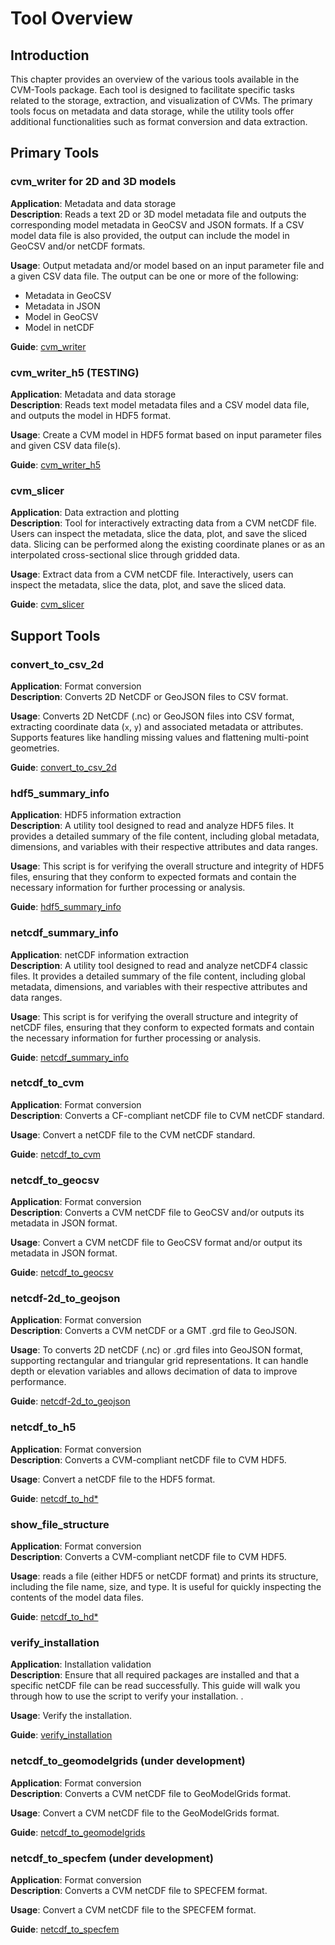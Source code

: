 # Tool Overview

## Introduction

This chapter provides an overview of the various tools available in the CVM-Tools package. Each tool is designed to facilitate specific tasks related to the storage, extraction, and visualization of CVMs. The primary tools focus on metadata and data storage, while the utility tools offer additional functionalities such as format conversion and data extraction.

## Primary Tools

### cvm_writer for 2D and 3D models

**Application**: Metadata and data storage  
**Description**: Reads a text 2D or 3D model metadata file and outputs the corresponding model metadata in GeoCSV and JSON formats. If a CSV model data file is also provided, the output can include the model in GeoCSV and/or netCDF formats.

**Usage**: Output metadata and/or model based on an input parameter file and a given CSV data file. The output can be one or more of the following:

- Metadata in GeoCSV
- Metadata in JSON
- Model in GeoCSV
- Model in netCDF

**Guide**: <a href="usage/cvm_writer.html">cvm_writer</a>

### cvm_writer_h5 (TESTING)

**Application**: Metadata and data storage  
**Description**: Reads text model metadata files and a CSV model data file, and outputs the model in HDF5 format.

**Usage**: Create a CVM model in HDF5 format based on input parameter files and given CSV data file(s).

**Guide**: <a href="usage/cvm_writer_h5.html">cvm_writer_h5</a>

### cvm_slicer

**Application**: Data extraction and plotting  
**Description**: Tool for interactively extracting data from a CVM netCDF file. Users can inspect the metadata, slice the data, plot, and save the sliced data. Slicing can be performed along the existing coordinate planes or as an interpolated cross-sectional slice through gridded data.

**Usage**: Extract data from a CVM netCDF file. Interactively, users can inspect the metadata, slice the data, plot, and save the sliced data.

**Guide**: <a href="usage/cvm_slicer.html">cvm_slicer</a>

## Support Tools

### convert_to_csv_2d

**Application**: Format conversion  
**Description**: Converts 2D NetCDF or GeoJSON files to CSV format.

**Usage**: Converts 2D NetCDF (.nc) or GeoJSON files into CSV format, extracting coordinate data (`x`, `y`) and associated metadata or attributes. Supports features like handling missing values and flattening multi-point geometries.

**Guide**: <a href="usage/convert_to_csv_2d.html">convert_to_csv_2d</a>

### hdf5_summary_info

**Application**: HDF5 information extraction  
**Description**: A utility tool designed to read and analyze HDF5 files. It provides a detailed summary of the file content, including global metadata, dimensions, and variables with their respective attributes and data ranges.

**Usage**: This script is for verifying the overall structure and integrity of HDF5 files, ensuring that they conform to expected formats and contain the necessary information for further processing or analysis.

**Guide**: <a href="usage/hdf5_summary_info.html">hdf5_summary_info</a>

### netcdf_summary_info

**Application**: netCDF information extraction  
**Description**: A utility tool designed to read and analyze netCDF4 classic files. It provides a detailed summary of the file content, including global metadata, dimensions, and variables with their respective attributes and data ranges.

**Usage**: This script is for verifying the overall structure and integrity of netCDF files, ensuring that they conform to expected formats and contain the necessary information for further processing or analysis.

**Guide**: <a href="usage/netcdf_summary_info.html">netcdf_summary_info</a>

### netcdf_to_cvm

**Application**: Format conversion  
**Description**: Converts a CF-compliant netCDF file to CVM netCDF standard.

**Usage**: Convert a netCDF file to the CVM netCDF standard.

**Guide**: <a href="usage/netcdf_to_cvm.html">netcdf_to_cvm</a>

### netcdf_to_geocsv

**Application**: Format conversion  
**Description**: Converts a CVM netCDF file to GeoCSV and/or outputs its metadata in JSON format.

**Usage**: Convert a CVM netCDF file to GeoCSV format and/or output its metadata in JSON format.

**Guide**: <a href="usage/netcdf_to_geocsv.html">netcdf_to_geocsv</a>

### netcdf-2d_to_geojson

**Application**: Format conversion  
**Description**: Converts a CVM netCDF or a GMT .grd file to GeoJSON.

**Usage**: To converts 2D netCDF (.nc) or .grd files into GeoJSON format, supporting rectangular and triangular grid representations. It can handle depth or elevation variables and allows decimation of data to improve performance.

**Guide**: <a href="usage/netcdf-2d_to_geojson.html">netcdf-2d_to_geojson</a>

### netcdf_to_h5

**Application**: Format conversion  
**Description**: Converts a CVM-compliant netCDF file to CVM HDF5.

**Usage**: Convert a netCDF file to the HDF5 format.

**Guide**: <a href="usage/netcdf_to_hd.html">netcdf_to_hd\*</a>

### show_file_structure

**Application**: Format conversion  
**Description**: Converts a CVM-compliant netCDF file to CVM HDF5.

**Usage**: reads a file (either HDF5 or netCDF format) and prints its structure, including the file name, size, and type. It is useful for quickly inspecting the contents of the model data files.

**Guide**: <a href="usage/show_file_structure.html">netcdf_to_hd\*</a>

### verify_installation

**Application**: Installation validation  
**Description**: Ensure that all required packages are installed and that a specific netCDF file can be read successfully. This guide will walk you through how to use the script to verify your installation.
.

**Usage**: Verify the installation.

**Guide**: <a href="usage/verify_installation.html">verify_installation</a>

### netcdf_to_geomodelgrids (under development)

**Application**: Format conversion  
**Description**: Converts a CVM netCDF file to GeoModelGrids format.

**Usage**: Convert a CVM netCDF file to the GeoModelGrids format.

**Guide**: <a href="#">netcdf_to_geomodelgrids</a>

### netcdf_to_specfem (under development)

**Application**: Format conversion  
**Description**: Converts a CVM netCDF file to SPECFEM format.

**Usage**: Convert a CVM netCDF file to the SPECFEM format.

**Guide**: <a href="#">netcdf_to_specfem</a>
